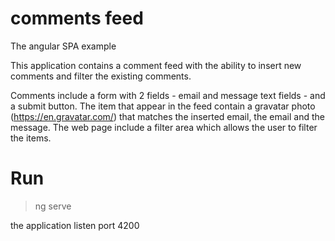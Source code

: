 # comments feed
The angular SPA example

This application contains a comment feed with the ability to insert new comments and filter the existing comments. 

Comments include a form with 2 fields - email and message text fields - and a submit button.
The item that appear in the feed contain a gravatar photo (https://en.gravatar.com/) that matches the inserted email, the email and the message.
The web page include a filter area which allows the user to filter the items.

# Run
> ng serve

the application listen port 4200
